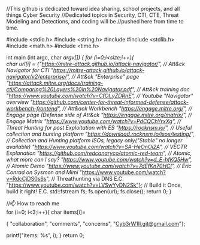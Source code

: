//This github is dedicated toward idea sharing, school projects, and all things Cyber Security
//Dedicated topics in Security, CTI, CTE, Threat Modeling and Detections, and coding will be
//pushed here from time to time.

#include <stdio.h>
#include <string.h>
#include <fstream>
#include <stdlib.h>
#include <math.h>
#include <time.h>

int main (int argc, char *argv[])
{
  for (i=0;i<size;i++){  
  char url[i] = 
 {"https://mitre-attack.github.io/attack-navigator/",                                    // Att&ck Navigator for CTI
  "https://mitre-attack.github.io/attack-navigator/v2/enterprise/",                      // Att&ck "Enterprise" page
  "https://attack.mitre.org/docs/training-cti/Comparing%20Layers%20in%20Navigator.pdf",  // Att&ck training doc
  "https://www.youtube.com/watch?v=CfOl_yZDRnE",                                         // Youtube "Navigator" overview
  "https://github.com/center-for-threat-informed-defense/attack-workbench-frontend",     // Att&ack Workbench
  "https://engage.mitre.org/",                                                           // Engage page (Defense side of Att&ck
  "https://engage.mitre.org/matrix/",                                                    // Engage Matrix
  "https://www.youtube.com/watch?v=PdCQChYrxXg",                                         // Threat Hunting for post Exploitation with ES
  "https://rocknsm.io/",                                                                 // Useful collection and hunting platform
  "https://download.rocknsm.io/isos/testing/",                                           // Collection and Hunting platform ISOs, legacy only("Stable" no longer available)
  "https://www.youtube.com/watch?v=SA-HeOnOi2A",                                         // VECTR Explanation
  "https://github.com/redcanaryco/atomic-red-team",                                      // Atomic, what more can I say?
  "https://www.youtube.com/watch?v=d_E-hfKQ5Hw",                                         // Atomic Demo
  "https://www.youtube.com/watch?v=7dEfKn70HCI",                                         // Eric Conrad on Sysmon and Mimi*
  "https://www.youtube.com/watch?v=RdcCjDS0s6s",                                         // Threathunting via DNS E.C.
  "https://www.youtube.com/watch?v=LVSwYyDN2Sk"};                                        // Build it Once, build it right! E.C.
  std::fstream fs;
  fs.open(url);
  fs.close();
  return 0;
}


//📫 How to reach me                        
for (i=0; i<3;i++){
char items[i]=
  
{ "collaboration",
  "comments",
  "concerns",
  "Cyb3rW1ll.git@gmail.com"};
  
printf("items: %s", i);
}
return 0;

